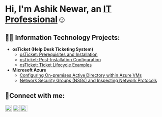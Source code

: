 <h1>Hi, I'm Ashik Newar, an <a href="https://linkedin.com/in/ashik-newar">IT Professional</a>☺</h1>

<h2>👨‍💻 Information Technology Projects:</h2>

- <b>osTicket (Help Desk Ticketing System)</b>
  - [osTicket: Prerequisites and Installation](https://github.com/AshikNewar/osticket-prereqs)
  - [osTicket: Post-Installation Configuration](https://github.com/AshikNewar/post-install-config)
  - [osTicket: Ticket Lifecycle Examples](https://github.com/AshikNewar/ticket-lifecycle)
- <b>Microsoft Azure</b>
  - [Configuring On-premises Active Directory within Azure VMs](https://github.com/AshikNewar/configure-ad)
  - [Network Security Groups (NSGs) and Inspecting Network Protocols](https://github.com/AshikNewar/azure-network-protocols)

<h2>🤳Connect with me:</h2>

[<img align="left" alt="Josh | Twitter" width="22px" src="https://cdn.jsdelivr.net/npm/simple-icons@v3/icons/twitter.svg" />][twitter]
[<img align="left" alt="Josh | LinkedIn" width="22px" src="https://cdn.jsdelivr.net/npm/simple-icons@v3/icons/linkedin.svg" />][linkedin]
[<img align="left" alt="Josh | Instagram" width="22px" src="https://cdn.jsdelivr.net/npm/simple-icons@v3/icons/instagram.svg" />][instagram]

[twitter]: https://twitter.com/ashiknewar
[instagram]: https://www.instagram.com/ashish_crestha
[linkedin]: https://linkedin.com/in/ashish_crestha
